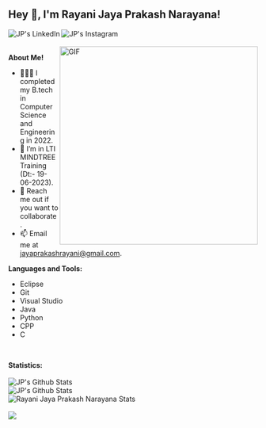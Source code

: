 <h2 title="hehehe"> Hey 👋, I'm Rayani Jaya Prakash Narayana!</h2>

<a href="https://www.linkedin.com/in/jaya-prakash-narayana-rayani-43361517b/">
  <img align="left" alt="JP's LinkedIn"  src="https://img.icons8.com/color/48/000000/linkedin.png" />
</a>
<a href="https://www.instagram.com/jaya_prakash_narayana_jp/">
  <img align="left" alt="JP's Instagram"  src="https://img.icons8.com/fluent/48/000000/instagram-new.png" />
</a>



<br />
<br />

<img align="right" alt="GIF" src="https://raw.githubusercontent.com/abhisheknaiidu/abhisheknaiidu/master/code.gif" width=400 />
 

  

**About Me!**

- 👨🏽‍💻 I completed my B.tech in Computer Science and Engineering in 2022.
- 🌱 I’m  in LTI MINDTREE Training (Dt:- 19-06-2023).
- 💬 Reach me out if you want to collaborate.
- 📫 Email me at [jayaprakashrayani@gmail.com](mailto:jayaprakashrayani@gmail.com).



**Languages and Tools:**  
* Eclipse
* Git
* Visual Studio
* Java
* Python
* CPP
* C
<br>

**Statistics:**
<br />
<br />
<img src="https://github-readme-stats.vercel.app/api?username=Rjayaprakashnarayana&show_icons=true&hide_border=true&count_private=true&theme=shades-of-purple&icon_color=fad000" alt="JP's Github Stats">
<br>
<img align="center" src="https://github-readme-streak-stats.herokuapp.com/?user=Rjayaprakashnarayana&count_private=true&theme=shades-of-purple&icon_color=fad000" alt="JP's Github Stats" />
<br>
<img align="center"  src="https://github-readme-stats.vercel.app/api/top-langs/?username=Rjayaprakashnarayana&count_private=true&theme=shades-of-purple&icon_color=fad000&layout=compact" alt="Rayani Jaya Prakash Narayana Stats" />
<br />
<br />
![](https://komarev.com/ghpvc/?username=Rjayaprakashnarayana&color=fad000)

